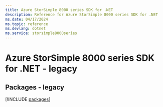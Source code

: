 ```yaml
---
title: Azure StorSimple 8000 series SDK for .NET
description: Reference for Azure StorSimple 8000 series SDK for .NET
ms.date: 04/17/2024
ms.topic: reference
ms.devlang: dotnet
ms.service: storsimple8000series
---
```

# Azure StorSimple 8000 series SDK for .NET - legacy
## Packages - legacy
[!INCLUDE [packages](storsimple-8000-series-index.md)]